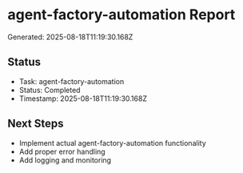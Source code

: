 # agent-factory-automation Report

Generated: 2025-08-18T11:19:30.168Z

## Status
- Task: agent-factory-automation
- Status: Completed
- Timestamp: 2025-08-18T11:19:30.168Z

## Next Steps
- Implement actual agent-factory-automation functionality
- Add proper error handling
- Add logging and monitoring
